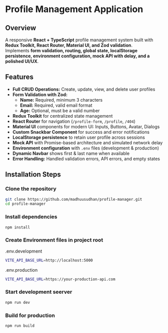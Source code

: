 # Profile Management Application

## Overview
A responsive **React + TypeScript** profile management system built with **Redux Toolkit, React Router, Material UI, and Zod validation**.  
Implements **form validation, routing, global state, localStorage persistence, environment configuration, mock API with delay, and a polished UI/UX**.

## Features
- **Full CRUD Operations:** Create, update, view, and delete user profiles
- **Form Validation with Zod:**
  - **Name:** Required, minimum 3 characters
  - **Email:** Required, valid email format
  - **Age:** Optional, must be a valid number
- **Redux Toolkit** for centralized state management
- **React Router** for navigation (`/profile-form`, `/profile`, `/404`)
- **Material UI** components for modern UI: Inputs, Buttons, Avatar, Dialogs
- **Custom Snackbar Component** for success and error notifications
- **LocalStorage persistence** to retain user profile across sessions
- **Mock API** with Promise-based architecture and simulated network delay
- **Environment configuration** with `.env` files (development & production)
- **Dynamic Navbar** shows first & last name when available
- **Error Handling:** Handled validation errors, API errors, and empty states

## Installation Steps

### Clone the repository
```bash
git clone https://github.com/madhuusudhan/profile-manager.git
cd profile-manager
```

### Install dependencies
```bash
npm install
```

### Create Environment files in project root
.env.development
```bash
VITE_API_BASE_URL=http://localhost:5000
```
.env.production
```bash
VITE_API_BASE_URL=https://your-production-api.com
```

### Start development seerver
```bash
npm run dev
```

### Build for production
```bash
npm run build
```


